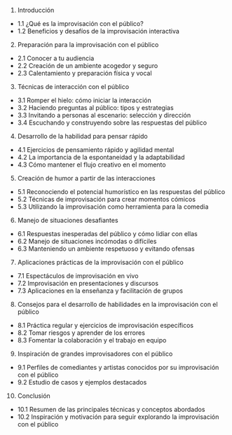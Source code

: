 1. Introducción
- 1.1 ¿Qué es la improvisación con el público?
- 1.2 Beneficios y desafíos de la improvisación interactiva

2. Preparación para la improvisación con el público
- 2.1 Conocer a tu audiencia
- 2.2 Creación de un ambiente acogedor y seguro
- 2.3 Calentamiento y preparación física y vocal

3. Técnicas de interacción con el público
- 3.1 Romper el hielo: cómo iniciar la interacción
- 3.2 Haciendo preguntas al público: tipos y estrategias
- 3.3 Invitando a personas al escenario: selección y dirección
- 3.4 Escuchando y construyendo sobre las respuestas del público

4. Desarrollo de la habilidad para pensar rápido
- 4.1 Ejercicios de pensamiento rápido y agilidad mental
- 4.2 La importancia de la espontaneidad y la adaptabilidad
- 4.3 Cómo mantener el flujo creativo en el momento

5. Creación de humor a partir de las interacciones
- 5.1 Reconociendo el potencial humorístico en las respuestas del público
- 5.2 Técnicas de improvisación para crear momentos cómicos
- 5.3 Utilizando la improvisación como herramienta para la comedia

6. Manejo de situaciones desafiantes
- 6.1 Respuestas inesperadas del público y cómo lidiar con ellas
- 6.2 Manejo de situaciones incómodas o difíciles
- 6.3 Manteniendo un ambiente respetuoso y evitando ofensas

7. Aplicaciones prácticas de la improvisación con el público
- 7.1 Espectáculos de improvisación en vivo
- 7.2 Improvisación en presentaciones y discursos
- 7.3 Aplicaciones en la enseñanza y facilitación de grupos

8. Consejos para el desarrollo de habilidades en la improvisación con el público
- 8.1 Práctica regular y ejercicios de improvisación específicos
- 8.2 Tomar riesgos y aprender de los errores
- 8.3 Fomentar la colaboración y el trabajo en equipo

9. Inspiración de grandes improvisadores con el público
- 9.1 Perfiles de comediantes y artistas conocidos por su improvisación con el público
- 9.2 Estudio de casos y ejemplos destacados

10. Conclusión
-  10.1 Resumen de las principales técnicas y conceptos abordados
-  10.2 Inspiración y motivación para seguir explorando la improvisación con el público
